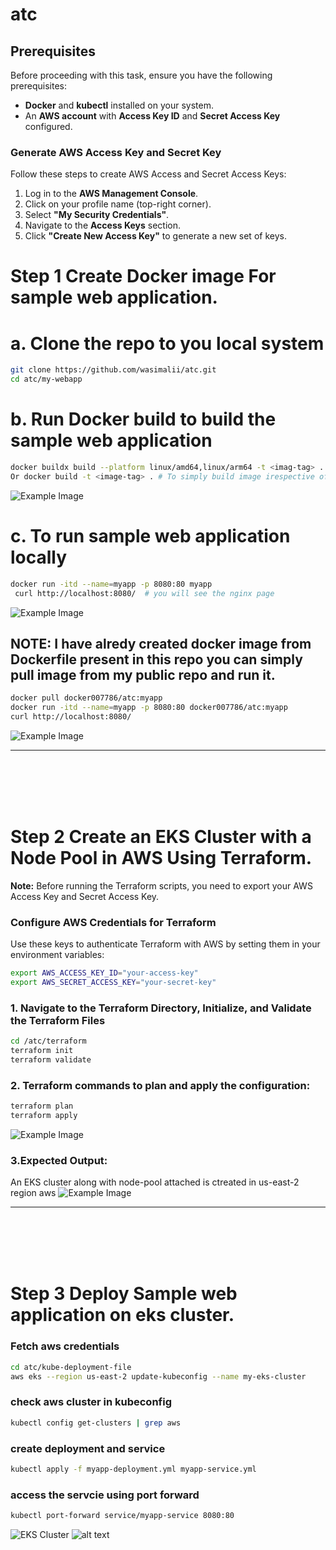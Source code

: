 # atc

## Prerequisites  

Before proceeding with this task, ensure you have the following prerequisites:  

- **Docker** and **kubectl** installed on your system.  
- An **AWS account** with **Access Key ID** and **Secret Access Key** configured.  

### Generate AWS Access Key and Secret Key  

Follow these steps to create AWS Access and Secret Access Keys:  

1. Log in to the **AWS Management Console**.  
2. Click on your profile name (top-right corner).  
3. Select **"My Security Credentials"**.  
4. Navigate to the **Access Keys** section.  
5. Click **"Create New Access Key"** to generate a new set of keys.  



# Step 1 Create Docker image For sample web application.


# a. Clone the repo to you local system
```sh
git clone https://github.com/wasimalii/atc.git
cd atc/my-webapp
```

# b. Run Docker build to build the sample web application
```sh
docker buildx build --platform linux/amd64,linux/arm64 -t <imag-tag> .    # Note: I am using macOS, so I include the platform flag to ensure that my image runs on both platforms.
Or docker build -t <image-tag> . # To simply build image irespective of platform
```
![Example Image](images/img1.png)


# c. To run sample web application locally
```sh 
docker run -itd --name=myapp -p 8080:80 myapp
 curl http://localhost:8080/  # you will see the nginx page
```
![Example Image](images/img2.png)


## NOTE: I have alredy created docker image from Dockerfile present in this repo you can simply pull image from my public repo and run it. #########
```sh
docker pull docker007786/atc:myapp
docker run -itd --name=myapp -p 8080:80 docker007786/atc:myapp
curl http://localhost:8080/
```
![Example Image](images/img7.png)
 
---
<!-- Adding extra space -->
<br><br>
<br><br>

# Step 2 Create an EKS Cluster with a Node Pool in AWS Using Terraform.

**Note:** Before running the Terraform scripts, you need to export your AWS Access Key and Secret Access Key.  
### Configure AWS Credentials for Terraform  

Use these keys to authenticate Terraform with AWS by setting them in your environment variables:  

```sh
export AWS_ACCESS_KEY_ID="your-access-key"
export AWS_SECRET_ACCESS_KEY="your-secret-key"
```

### 1. Navigate to the Terraform Directory, Initialize, and Validate the Terraform Files  
```sh
cd /atc/terraform
terraform init
terraform validate
```


### 2. Terraform commands to plan and apply the configuration:
```sh
terraform plan
terraform apply
```
![Example Image](images/img5.png)


### 3.Expected Output: 
An EKS cluster along with node-pool attached is ctreated in us-east-2 region aws
![Example Image](images/img8.png)

---
<!-- Adding extra space -->
<br><br>
<br><br>


# Step 3 Deploy Sample web application on eks cluster.

### Fetch aws credentials
```sh
cd atc/kube-deployment-file
aws eks --region us-east-2 update-kubeconfig --name my-eks-cluster
```


###  check aws cluster in kubeconfig
```sh
kubectl config get-clusters | grep aws
```

###  create deployment and service 
```sh
kubectl apply -f myapp-deployment.yml myapp-service.yml
```

### access the servcie using port forward 
```sh
kubectl port-forward service/myapp-service 8080:80
```
![EKS Cluster](https://raw.githubusercontent.com/wasimalii/atc/images/img6.png)
![alt text](https://github.com/wasimalii/atc/blob/main/images/img8.png)



